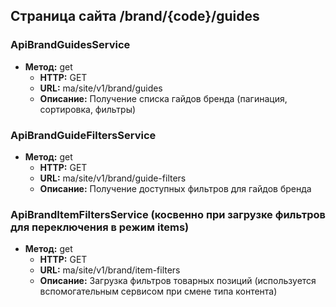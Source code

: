 ## Страница сайта /brand/{code}/guides

### ApiBrandGuidesService
- **Метод:** get
  - **HTTP:** GET
  - **URL:** ma/site/v1/brand/guides
  - **Описание:** Получение списка гайдов бренда (пагинация, сортировка, фильтры)

### ApiBrandGuideFiltersService
- **Метод:** get
  - **HTTP:** GET
  - **URL:** ma/site/v1/brand/guide-filters
  - **Описание:** Получение доступных фильтров для гайдов бренда

### ApiBrandItemFiltersService (косвенно при загрузке фильтров для переключения в режим items)
- **Метод:** get
  - **HTTP:** GET
  - **URL:** ma/site/v1/brand/item-filters
  - **Описание:** Загрузка фильтров товарных позиций (используется вспомогательным сервисом при смене типа контента)

